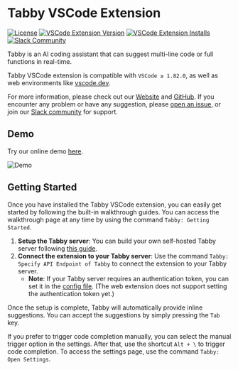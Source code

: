 # Tabby VSCode Extension

[![License](https://img.shields.io/badge/License-Apache_2.0-blue.svg)](https://opensource.org/licenses/Apache-2.0)
[![VSCode Extension Version](https://img.shields.io/visual-studio-marketplace/v/TabbyML.vscode-tabby)](https://marketplace.visualstudio.com/items?itemName=TabbyML.vscode-tabby)
[![VSCode Extension Installs](https://img.shields.io/visual-studio-marketplace/i/TabbyML.vscode-tabby)](https://marketplace.visualstudio.com/items?itemName=TabbyML.vscode-tabby)
[![Slack Community](https://shields.io/badge/Tabby-Join%20Slack-red?logo=slack)](https://join.slack.com/t/tabbycommunity/shared_invite/zt-1xeiddizp-bciR2RtFTaJ37RBxr8VxpA)

Tabby is an AI coding assistant that can suggest multi-line code or full functions in real-time.

Tabby VSCode extension is compatible with `VSCode ≥ 1.82.0`, as well as web environments like [vscode.dev](https://vscode.dev).

For more information, please check out our [Website](https://tabbyml.com/) and [GitHub](https://github.com/TabbyML/tabby).
If you encounter any problem or have any suggestion, please [open an issue](https://github.com/TabbyML/tabby/issues/new), or join our [Slack community](https://join.slack.com/t/tabbycommunity/shared_invite/zt-1xeiddizp-bciR2RtFTaJ37RBxr8VxpA) for support.

## Demo

Try our online demo [here](https://tabby.tabbyml.com/playground).

![Demo](https://tabby.tabbyml.com/img/demo.gif)

## Getting Started

Once you have installed the Tabby VSCode extension, you can easily get started by following the built-in walkthrough guides. You can access the walkthrough page at any time by using the command `Tabby: Getting Started`.

1. **Setup the Tabby server**: You can build your own self-hosted Tabby server following [this guide](https://tabby.tabbyml.com/docs/installation).
2. **Connect the extension to your Tabby server**: Use the command `Tabby: Specify API Endpoint of Tabby` to connect the extension to your Tabby server.
   - **Note**: If your Tabby server requires an authentication token, you can set it in the [config file](https://tabby.tabbyml.com/docs/extensions/configurations). (The web extension does not support setting the authentication token yet.)

Once the setup is complete, Tabby will automatically provide inline suggestions. You can accept the suggestions by simply pressing the `Tab` key.

If you prefer to trigger code completion manually, you can select the manual trigger option in the settings. After that, use the shortcut `Alt + \` to trigger code completion. To access the settings page, use the command `Tabby: Open Settings`.
